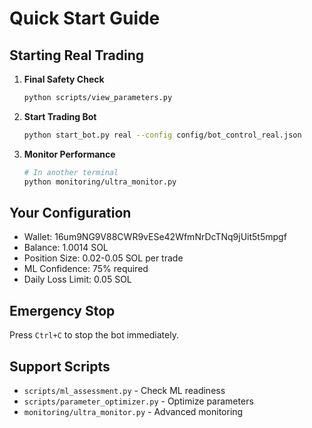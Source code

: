 # Quick Start Guide

## Starting Real Trading

1. **Final Safety Check**
   ```bash
   python scripts/view_parameters.py
   ```

2. **Start Trading Bot**
   ```bash
   python start_bot.py real --config config/bot_control_real.json
   ```

3. **Monitor Performance**
   ```bash
   # In another terminal
   python monitoring/ultra_monitor.py
   ```

## Your Configuration
- Wallet: 16um9NG9V88CWR9vESe42WfmNrDcTNq9jUit5t5mpgf
- Balance: 1.0014 SOL
- Position Size: 0.02-0.05 SOL per trade
- ML Confidence: 75% required
- Daily Loss Limit: 0.05 SOL

## Emergency Stop
Press `Ctrl+C` to stop the bot immediately.

## Support Scripts
- `scripts/ml_assessment.py` - Check ML readiness
- `scripts/parameter_optimizer.py` - Optimize parameters
- `monitoring/ultra_monitor.py` - Advanced monitoring
